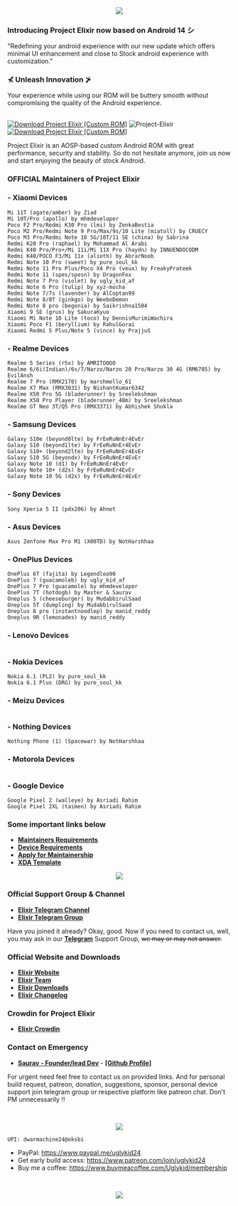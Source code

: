 <p align="center">
  <img src="https://i.imgur.com/gcOvt3T.png" />
</p>

### Introducing Project Elixir now based on Android 14 シ

<p>"Redefining your android experience with our new update which offers minimal UI enhancement and close to Stock android experience with customization."</p>

### ⊀ Unleash Innovation ⊁

Your experience while using our ROM will be buttery smooth without compromising the quality of the Android experience.
<br>
<br>

[![Download Project Elixir [Custom ROM]](https://img.shields.io/sourceforge/dm/project-elixir.svg)](https://projectelixiros.com/download) <img src="https://komarev.com/ghpvc/?username=Project-Elixir&style=flat-square" alt="Project-Elixir" /> [![Download Project Elixir [Custom ROM]](https://img.shields.io/sourceforge/dt/project-elixir.svg)](https://projectelixiros.com/download)

Project Elixir is an AOSP-based custom Android ROM with great performance, security and stability. So do not hesitate anymore, join us now and start enjoying the beauty of stock Android.

### OFFICIAL Maintainers of Project Elixir

<!--START_SECTION:devices-->

### - Xiaomi Devices

```
Mi 11T (agate/amber) by Ziad
Mi 10T/Pro (apollo) by mhmdeveloper
Poco F2 Pro/Redmi K30 Pro (lmi) by ZenkaBestia
Poco M2 Pro/Redmi Note 9 Pro/Max/9s/10 Lite (miatoll) by CRUECY
Poco M3 Pro/Redmi Note 10 5G/10T/11 SE (china) by Sabrina
Redmi K20 Pro (raphael) by Mohammad Al Arabi
Redmi K40 Pro/Pro+/Mi 11i/Mi 11X Pro (haydn) by INNUENDOCODM
Redmi K40/POCO F3/Mi 11x (alioth) by AbrarNoob
Redmi Note 10 Pro (sweet) by pure_soul_kk
Redmi Note 11 Pro Plus/Poco X4 Pro (veux) by FreakyPrateek
Redmi Note 11 (spes/spesn) by DragonFox
Redmi Note 7 Pro (violet) by ugly_kid_af
Redmi Note 6 Pro (tulip) by xyz-mocha
Redmi Note 7/7s (lavender) by AlCoptan99
Redmi Note 8/8T (ginkgo) by WeeboDemon
Redmi Note 8 pro (begonia) by Saikrishna1504
Xiaomi 9 SE (grus) by SakuraKyuo
Xiaomi Mi Note 10 Lite (toco) by DennisMurimiWachira
Xiaomi Poco F1 (beryllium) by RahulGorai
Xiaomi Redmi 5 Plus/Note 5 (vince) by PrajjuS
```

### - Realme Devices

```
Realme 5 Series (r5x) by AMRITOOOO
Realme 6/6i(Indian)/6s/7/Narzo/Narzo 20 Pro/Narzo 30 4G (RM6785) by EvilAnsh
Realme 7 Pro (RMX2170) by marshmello_61
Realme X7 Max (RMX3031) by NishantKumar6342
Realme X50 Pro 5G (bladerunner) by Sreelekshman
Realme X50 Pro Player (bladerunner_48m) by Sreelekshman
Realme GT Neo 3T/Q5 Pro (RMX3371) by Abhishek Shukla
```

### - Samsung Devices

```
Galaxy S10e (beyond0lte) by FrEeRuNnEr4EvEr
Galaxy S10 (beyond1lte) by FrEeRuNnEr4EvEr
Galaxy S10+ (beyond2lte) by FrEeRuNnEr4EvEr
Galaxy S10 5G (beyondx) by FrEeRuNnEr4EvEr
Galaxy Note 10 (d1) by FrEeRuNnEr4EvEr
Galaxy Note 10+ (d2s) by FrEeRuNnEr4EvEr
Galaxy Note 10 5G (d2x) by FrEeRuNnEr4EvEr
```

### - Sony Devices

```
Sony Xperia 5 II (pdx206) by Ahnet
```

### - Asus Devices

```
Asus Zenfone Max Pro M1 (X00TD) by NotHarshhaa
```

### - OnePlus Devices

```
OnePlus 6T (fajita) by Legendleo90
OnePlus 7 (guacamoleb) by ugly_kid_af
OnePlus 7 Pro (guacamole) by mhmdeveloper
OnePlus 7T (hotdogb) by Master & Saurav
Oneplus 5 (cheeseburger) by MudabbirulSaad
Oneplus 5T (dumpling) by MudabbirulSaad
Oneplus 8 pro (instantnoodlep) by manid_reddy
Oneplus 9R (lemonades) by manid_reddy
```

### - Lenovo Devices

```

```

### - Nokia Devices

```
Nokia 6.1 (PL2) by pure_soul_kk
Nokia 6.1 Plus (DRG) by pure_soul_kk
```

### - Meizu Devices

```

```

### - Nothing Devices

```
Nothing Phone (1) (Spacewar) by NotHarshhaa
```

### - Motorola Devices

```

```

### - Google Device

```
Google Pixel 2 (walleye) by Asriadi Rahim
Google Pixel 2XL (taimen) by Asriadi Rahim
```

<!--END_SECTION:devices-->

### Some important links below

- [**Maintainers Requirements**](https://projectelixiros.com/documentation)
- [**Device Requirements**](https://projectelixiros.com/documentation)
- [**Apply for Maintainership**](https://docs.google.com/forms/d/1eme8i0nXFNpv2fEfbskoANIwLUGy4KcYXssluWv6obE)
- [**XDA Template**](https://github.com/Project-Elixir/docs/blob/UNO/xda_template.txt)

<p align="center">
  <img src="https://i.imgur.com/Qhxd9nL.png" />
</p>

### Official Support Group & Channel

- [**Elixir Telegram Channel**](https://telegram.me/Elixir_Updates)
- [**Elixir Telegram Group**](https://telegram.me/Elixir_Discussion)

Have you joined it already? Okay, good. Now if you need to contact us, well, you may ask in our [**Telegram**](https://telegram.me/Elixir_Discussion) Support Group, ~~we may or may not answer.~~

### Official Website and Downloads

- [**Elixir Website**](https://projectelixiros.com/)
- [**Elixir Team**](https://projectelixiros.com/team)
- [**Elixir Downloads**](https://projectelixiros.com/download)
- [**Elixir Changelog**](https://projectelixiros.com/changelog)

### Crowdin for Project Elixir

- [**Elixir Crowdin**](https://crowdin.com/project/project-elixir)

### Contact on Emergency

- [**Saurav - Founder/lead Dev**](https://telegram.me/ugly_kid_af) - [**[Github Profile]**](https://github.com/ugly-kid-af)

For urgent need feel free to contact us on provided links. And for personal build request, patreon, donation, suggestions, sponsor, personal device support join telegram group or respective platform like patreon chat. Don't PM unnecessarily !!

<br>

<p align="center">
  <img src="https://i.imgur.com/NN934sQ.png" />
</p>

```
UPI: dwarmachine24@oksbi
```

- PayPal: https://www.paypal.me/uglykid24
- Get early build access: https://www.patreon.com/join/uglykid24
- Buy me a coffee: https://www.buymeacoffee.com/Uglykid/membership

<br>

<p align="center">
  <img src="https://i.imgur.com/uJQqd7q.png" />
</p>
